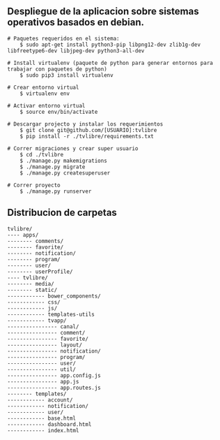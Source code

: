 ## Despliegue de la aplicacion sobre sistemas operativos basados en debian.

    # Paquetes requeridos en el sistema:
        $ sudo apt-get install python3-pip libpng12-dev zlib1g-dev libfreetype6-dev libjpeg-dev python3-all-dev

    # Install virtualenv (paquete de python para generar entornos para trabajar con paquetes de python)
        $ sudo pip3 install virtualenv

    # Crear entorno virtual
        $ virtualenv env

    # Activar entorno virtual
        $ source env/bin/activate

    # Descargar projecto y instalar los requerimientos
        $ git clone git@github.com/[USUARIO]:tvlibre
        $ pip install -r ./tvlibre/requirements.txt

    # Correr migraciones y crear super usuario
        $ cd ./tvlibre
        $ ./manage.py makemigrations
        $ ./manage.py migrate
        $ ./manage.py createsuperuser

    # Correr proyecto
        $ ./manage.py runserver


## Distribucion de carpetas

    tvlibre/
    ---- apps/
    -------- comments/
    -------- favorite/
    -------- notification/
    -------- program/
    -------- user/
    -------- userProfile/
    ---- tvlibre/
    -------- media/
    -------- static/
    ------------ bower_components/
    ------------ css/
    ------------ js/
    ------------ templates-utils
    ------------ tvapp/
    ---------------- canal/
    ---------------- comment/
    ---------------- favorite/
    ---------------- layout/
    ---------------- notification/
    ---------------- program/
    ---------------- user/
    ---------------- util/
    ---------------- app.config.js
    ---------------- app.js
    ---------------- app.routes.js
    -------- templates/
    ------------ account/
    ------------ notification/
    ------------ user/
    ------------ base.html
    ------------ dashboard.html
    ------------ index.html




